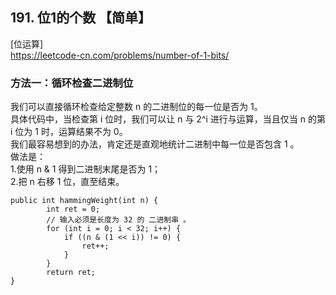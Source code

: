 ## 191. 位1的个数 【简单】     
[位运算]       
https://leetcode-cn.com/problems/number-of-1-bits/      

### 方法一：循环检查二进制位     
我们可以直接循环检查给定整数 n 的二进制位的每一位是否为 1。      
具体代码中，当检查第 i 位时，我们可以让 n 与 2^i 进行与运算，当且仅当 n 的第 i 位为 1 时，运算结果不为 0。      
我们最容易想到的办法，肯定还是直观地统计二进制中每一位是否包含 1 。     
做法是：   
1.使用 n & 1 得到二进制末尾是否为 1；    
2.把 n 右移 1 位，直至结束。    
```
public int hammingWeight(int n) {
        int ret = 0;
        // 输入必须是长度为 32 的 二进制串 。
        for (int i = 0; i < 32; i++) {
            if ((n & (1 << i)) != 0) {
                ret++;
            }
        }
        return ret;
}

```




